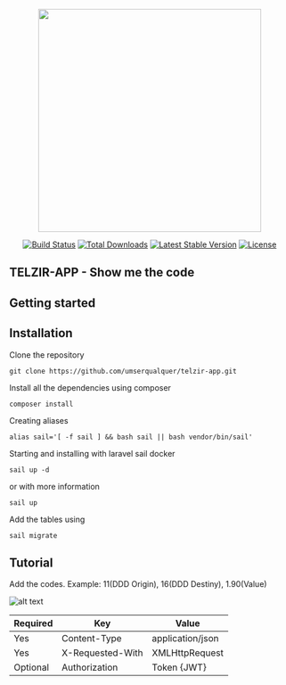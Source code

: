 <p align="center"><a href="https://laravel.com" target="_blank"><img src="https://raw.githubusercontent.com/laravel/art/master/logo-lockup/5%20SVG/2%20CMYK/1%20Full%20Color/laravel-logolockup-cmyk-red.svg" width="400"></a></p>

<p align="center">
<a href="https://travis-ci.org/laravel/framework"><img src="https://travis-ci.org/laravel/framework.svg" alt="Build Status"></a>
<a href="https://packagist.org/packages/laravel/framework"><img src="https://img.shields.io/packagist/dt/laravel/framework" alt="Total Downloads"></a>
<a href="https://packagist.org/packages/laravel/framework"><img src="https://img.shields.io/packagist/v/laravel/framework" alt="Latest Stable Version"></a>
<a href="https://packagist.org/packages/laravel/framework"><img src="https://img.shields.io/packagist/l/laravel/framework" alt="License"></a>
</p>

## TELZIR-APP - Show me the code

## Getting started

## Installation

Clone the repository

    git clone https://github.com/umserqualquer/telzir-app.git

Install all the dependencies using composer

    composer install

Creating aliases

    alias sail='[ -f sail ] && bash sail || bash vendor/bin/sail'

Starting and installing with laravel sail docker

    sail up -d

or with more information

    sail up

Add the tables using

    sail migrate

## Tutorial

Add the codes. Example: 11(DDD Origin), 16(DDD Destiny), 1.90(Value)

![alt text](https://github.com/umserqualquer/telzir-app/blob/mail/test.png?raw=true)

| **Required** 	| **Key**           | **Value**         |
|---------------|-------------------|-------------------|
| Yes      	    | Content-Type     	| application/json 	|
| Yes      	    | X-Requested-With 	| XMLHttpRequest   	|
| Optional 	    | Authorization    	| Token {JWT}      	|









